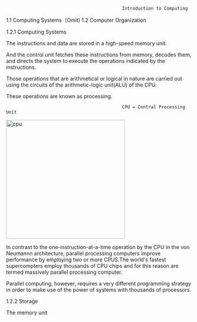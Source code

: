                                                 Introduction to Computing
1.1 Computing Systems（Omit)
1.2 Computer Organization

1.2.1 Computing Systems
 
The instructions and data are stored in a high-speed memory unit.

And the control unit fetches these instructions from memory, decodes them, 
and directs the system to execute the operations indicated by the instructions.

Those operations that are arithmetical or logical in nature are carried out using 
the circuits of the arithmetic-logic unit(ALU) of the CPU.

These operations are known as processing.

                                                CPU = Central Processing Unit
                                                
                                                
<img width="323" alt="cpu" src="https://cloud.githubusercontent.com/assets/11711081/26626952/a0e183a0-45ad-11e7-940a-fee89b813326.png">


In contrast to the one-instruction-at-a-time operation by the CPU in the von Neumannn architecture, 
parallel processing computers improve performance by employing two or more CPUS.The world's fastest 
supercompters employ thousands of CPU chips and for this reason are termed  massively parallel processing 
computer.
    
    
Parallel computing, however, requires a very different programming strategy in order to make use of the 
power of systems with thousands of processors.


1.2.2 Storage

The memory unit 







